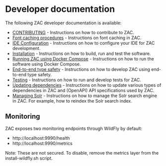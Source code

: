 # Developer documentation

The following ZAC developer documentation is available:

- [CONTRIBUTING](../../CONTRIBUTING.md) - Instructions on how to contribute to ZAC.
- [Font caching procedures](fontCachingProcedures.md) - Instructions on font caching in ZAC.
- [IDE Configuration](ideConfig.md) - Instructions on how to configure your IDE for ZAC development.
- [Installation](INSTALL.md) - Instructions on how to build, run and test the software.
- [Running ZAC using Docker Compose](installDockerCompose.md) - Instructions on how to run the software using Docker Compose.
- [End-to-end type safety](endToEndTypeSafety.md) - Instructions on how to develop ZAC using end-to-end type safety.
- [Testing](testing.md) - Instructions on how to run and develop tests for ZAC.
- [Updating dependencies](updatingDependencies.md) - Instructions on how to update various types of dependencies in ZAC
and (OpenAPI) API specifications used by ZAC.
- [Managing Solr](managingSolr.md) - Instructions on how to manage the Solr search engine in ZAC. 
For example, how to reindex the Solr search index.

## Monitoring
ZAC exposes two monitoring endpoints through WildFly by default:

- http://localhost:9990/health
- http://localhost:9990/metrics

Note: These are not secured. To disable, remove the metrics layer from the install-wildfly.sh script.

